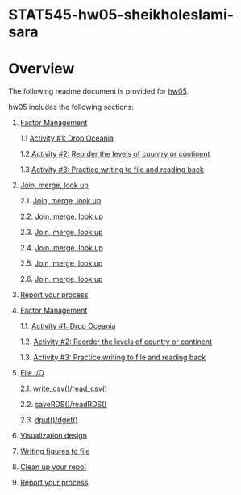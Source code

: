 # STAT545-hw05-sheikholeslami-sara

# Overview
The following readme document is provided for <a href="https://github.com/ssheikho/STAT545-hw-sheikholeslami-sara/tree/master/hw05">hw05</a>.

hw05 includes the following sections: 

1. <a href="https://github.com/ssheikho/STAT545-hw-sheikholeslami-sara/blob/master/hw05/HW05.md#1">Factor Management</a>

    1.1 <a href="https://github.com/ssheikho/STAT545-hw-sheikholeslami-sara/blob/master/hw05/HW05.md#2">Activity #1: Drop Oceania</a>
    
    1.2 <a href="https://github.com/ssheikho/STAT545-hw-sheikholeslami-sara/blob/master/hw05/HW05.md#3">Activity #2: Reorder the levels of country or continent</a>
    
    1.3 <a href="https://github.com/ssheikho/STAT545-hw-sheikholeslami-sara/blob/master/hw05/HW05.md#4">Activity #3: Practice writing to file and reading back</a>
    
2. <a href="https://github.com/ssheikho/STAT545-hw-sheikholeslami-sara/blob/master/hw03/HW04.md#4">Join, merge, look up</a>

    2.1. <a href="https://github.com/ssheikho/STAT545-hw-sheikholeslami-sara/blob/master/hw03/HW04.md#5">Join, merge, look up</a>
    
    2.2. <a href="https://github.com/ssheikho/STAT545-hw-sheikholeslami-sara/blob/master/hw03/HW04.md#6">Join, merge, look up</a>
    
    2.3. <a href="https://github.com/ssheikho/STAT545-hw-sheikholeslami-sara/blob/master/hw03/HW04.md#7">Join, merge, look up</a>
    
    2.4. <a href="https://github.com/ssheikho/STAT545-hw-sheikholeslami-sara/blob/master/hw03/HW04.md#8">Join, merge, look up</a>
    
    2.5. <a href="https://github.com/ssheikho/STAT545-hw-sheikholeslami-sara/blob/master/hw03/HW04.md#9">Join, merge, look up</a>
    
    2.6. <a href="https://github.com/ssheikho/STAT545-hw-sheikholeslami-sara/blob/master/hw03/HW04.md#10">Join, merge, look up</a>

3. <a href="https://github.com/ssheikho/STAT545-hw-sheikholeslami-sara/blob/master/hw03/HW03.md#11">Report your process</a>

1. [Factor Management](#1)
    
    1.1. [Activity #1: Drop Oceania](#2)
    
    1.2. [Activity #2: Reorder the levels of country or continent](#3)
    
    1.3. [Activity #3: Practice writing to file and reading back](#4)
        
2. [File I/O](#5)

    2.1. [write_csv()/read_csv()](#6)
    
    2.2. [saveRDS()/readRDS()](#7)
    
    2.3. [dput()/dget()](#13)

3. [Visualization design](#8)

4. [Writing figures to file](#9)

5. [Clean up your repo!](#10)

7. [Report your process](#12)
